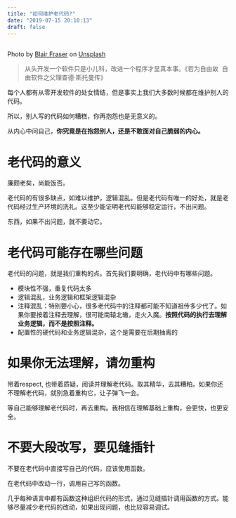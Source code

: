 ```yaml
---
title: "如何维护老代码?"
date: "2019-07-15 20:10:13"
draft: false
---
```


<br />Photo by [Blair Fraser](https://unsplash.com/@mrblairfraser?utm_source=unsplash&utm_medium=referral&utm_content=creditCopyText) on [Unsplash](https://unsplash.com/collections/1545226/my-first-collection/f94c9ebcc429826cde277e968753cd2f?utm_source=unsplash&utm_medium=referral&utm_content=creditCopyText)

> 从头开发一个软件只是小儿科，改进一个程序才显真本事。《若为自由故  自由软件之父理查德·斯托曼传》


每个人都有从零开发软件的处女情结，但是事实上我们大多数时候都在维护别人的代码。

所以，别人写的代码如何糟糕，你再抱怨也是无意义的。

从内心中问自己，**你究竟是在抱怨别人，还是不敢面对自己脆弱的内心。**


# 老代码的意义

廉颇老矣，尚能饭否。

老代码的有很多缺点，如难以维护，逻辑混乱。但是老代码有唯一的好处，就是老代码经过生产环境的洗礼。这至少能证明老代码能够稳定运行，不出问题。

东西，如果不出问题，就不要动它。


# 老代码可能存在哪些问题

老代码的问题，就是我们重构的点。首先我们要明确，老代码中有哪些问题。

- 模块性不强，重复代码太多
- 逻辑混乱，业务逻辑和框架逻辑混杂
- 注释混乱：特别要小心，很多老代码中的注释都可能不知道祖传多少代了。如果你要按着注释去理解，很可能南辕北辙，走火入魔。**按照代码的执行去理解业务逻辑，而不是按照注释。**
- 配置性的硬代码和业务逻辑混杂，这个是需要在后期抽离的


# 如果你无法理解，请勿重构

带着respect, 也带着质疑，阅读并理解老代码。取其精华，去其糟粕。如果你还不理解老代码，就别急着重构它，让子弹飞一会。

等自己能够理解老代码时，再去重构。我相信在理解基础上重构，会更快，也更安全。


# 不要大段改写，要见缝插针

不要在老代码中直接写自己的代码，应该使用函数。

在老代码中改动一行，调用自己写的函数。

几乎每种语言中都有函数这种组织代码的形式，通过见缝插针调用函数的方式。能够尽量减少老代码的改动，如果出现问题，也比较容易调试。

